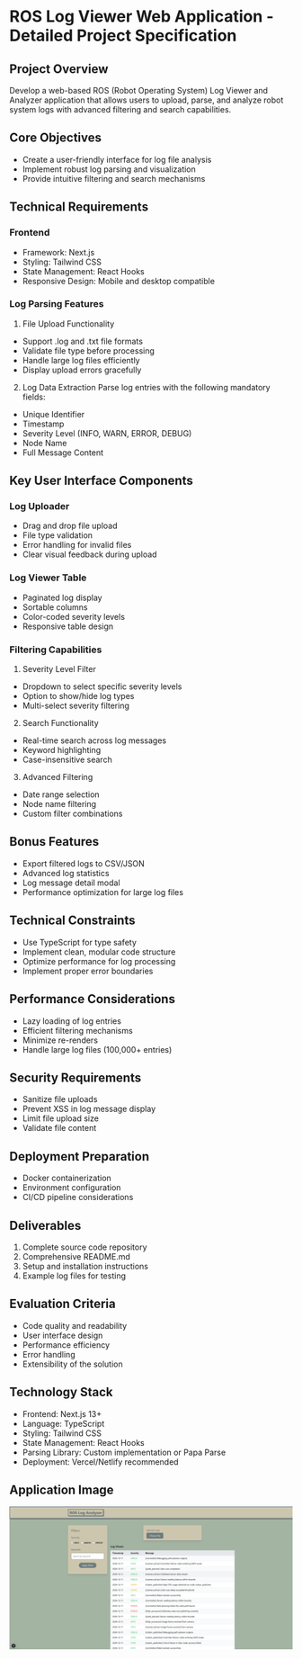 # ROS Log Viewer Web Application - Detailed Project Specification

## Project Overview
Develop a web-based ROS (Robot Operating System) Log Viewer and Analyzer application that allows users to upload, parse, and analyze robot system logs with advanced filtering and search capabilities.

## Core Objectives
- Create a user-friendly interface for log file analysis
- Implement robust log parsing and visualization
- Provide intuitive filtering and search mechanisms

## Technical Requirements

### Frontend
- Framework: Next.js
- Styling: Tailwind CSS
- State Management: React Hooks
- Responsive Design: Mobile and desktop compatible

### Log Parsing Features
1. File Upload Functionality
- Support .log and .txt file formats
- Validate file type before processing
- Handle large log files efficiently
- Display upload errors gracefully

2. Log Data Extraction
Parse log entries with the following mandatory fields:
- Unique Identifier
- Timestamp
- Severity Level (INFO, WARN, ERROR, DEBUG)
- Node Name
- Full Message Content

## Key User Interface Components

### Log Uploader
- Drag and drop file upload
- File type validation
- Error handling for invalid files
- Clear visual feedback during upload

### Log Viewer Table
- Paginated log display
- Sortable columns
- Color-coded severity levels
- Responsive table design

### Filtering Capabilities
1. Severity Level Filter
- Dropdown to select specific severity levels
- Option to show/hide log types
- Multi-select severity filtering

2. Search Functionality
- Real-time search across log messages
- Keyword highlighting
- Case-insensitive search

3. Advanced Filtering
- Date range selection
- Node name filtering
- Custom filter combinations

## Bonus Features
- Export filtered logs to CSV/JSON
- Advanced log statistics
- Log message detail modal
- Performance optimization for large log files

## Technical Constraints
- Use TypeScript for type safety
- Implement clean, modular code structure
- Optimize performance for log processing
- Implement proper error boundaries

## Performance Considerations
- Lazy loading of log entries
- Efficient filtering mechanisms
- Minimize re-renders
- Handle large log files (100,000+ entries)

## Security Requirements
- Sanitize file uploads
- Prevent XSS in log message display
- Limit file upload size
- Validate file content

## Deployment Preparation
- Docker containerization
- Environment configuration
- CI/CD pipeline considerations

## Deliverables
1. Complete source code repository
2. Comprehensive README.md
3. Setup and installation instructions
4. Example log files for testing

## Evaluation Criteria
- Code quality and readability
- User interface design
- Performance efficiency
- Error handling
- Extensibility of the solution

## Technology Stack
- Frontend: Next.js 13+
- Language: TypeScript
- Styling: Tailwind CSS
- State Management: React Hooks
- Parsing Library: Custom implementation or Papa Parse
- Deployment: Vercel/Netlify recommended

## Application Image
![Thumbnail](./public/thumbnail.png)